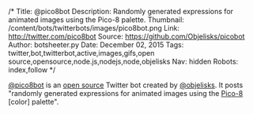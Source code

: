 /*
Title: @pico8bot
Description: Randomly generated expressions for animated images using the Pico-8 palette.
Thumbnail: /content/bots/twitterbots/images/pico8bot.png
Link: http://twitter.com/pico8bot
Source: https://github.com/Objelisks/picobot
Author: botsheeter.py
Date: December 02, 2015
Tags: twitter,bot,twitterbot,active,images,gifs,open source,opensource,node.js,nodejs,node,objelisks
Nav: hidden
Robots: index,follow
*/

[@pico8bot](https://twitter.com/pico8bot) is an [open source](https://github.com/Objelisks/picobot) Twitter bot created by [@objelisks](https://twitter.com/objelisks). It posts "randomly generated expressions for animated images using the [Pico-8](http://pico-8.wikia.com/wiki/Pico-8_Wikia) [color] palette".

